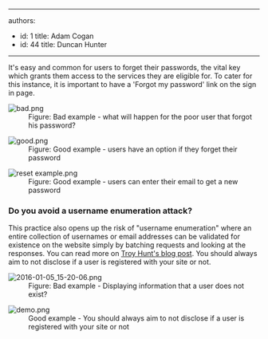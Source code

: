 

---
authors:
  - id: 1
    title: Adam Cogan
  - id: 44
    title: Duncan Hunter
---




<span class='intro'> <p>It's easy and common for users to forget their passwords, the vital key which grants
                    them access to the services they are eligible for. To cater for this instance, it
                    is important to have a 'Forgot my password' link on the sign in page.​<br></p> </span>

<dl class="badImage"><dt> 
      <img src="/SiteAssets/authentication-do-you-have-a-forgot-my-password-link/bad.png" alt="bad.png" />
   </dt><dd>Figure&#58; Bad example - what will happen for the poor user that forgot his password?</dd></dl><dl class="goodImage"><dt>
      <img src="/SiteAssets/authentication-do-you-have-a-forgot-my-password-link/good.png" alt="good.png" />
   </dt><dd> Figure&#58; Good example - users have an option if they forget their password</dd></dl><dl class="goodImage"><dt>
      <img src="/SiteAssets/authentication-do-you-have-a-forgot-my-password-link/reset%20example.png" alt="reset example.png" />
   </dt><dd> Figure&#58; Good example - users can enter their email to get a new password</dd></dl><h3>​Do you avoid a&#160;username enumeration attack?<br></h3><p>This practice also opens up the risk of &quot;username enumeration&quot; where an entire collection of usernames or email addresses can be validated for existence on the website simply by batching requests and looking at the responses. You can read more on 
   <a href="http&#58;//www.troyhunt.com/2012/05/everything-you-ever-wanted-to-know.html">Troy Hunt's blog post</a>. You should always aim to not disclose if a user is registered with your site or not.</p><dl class="badImage"><dt>
      <img src="/SiteAssets/authentication-do-you-have-a-forgot-my-password-link/2016-01-05_15-20-06.png" alt="2016-01-05_15-20-06.png" />
   </dt><dd>Figure&#58; Bad example - Displaying information that a user does not exist?</dd></dl><dl class="goodImage"><dt>
      <img src="/SiteAssets/authentication-do-you-have-a-forgot-my-password-link/demo.png" alt="demo.png" />
   </dt><dd>Good example - You should always aim to not disclose if a user is registered with your site or not​<br></dd></dl>


